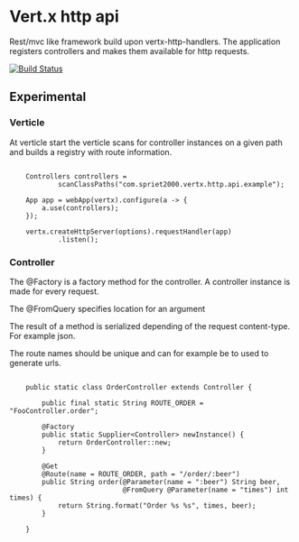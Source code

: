 # Vert.x http api
Rest/mvc like framework build upon vertx-http-handlers. The application registers controllers and makes them available for http requests.

[![Build Status](https://travis-ci.org/spriet2000/vertx-http-api.svg?branch=master)](https://travis-ci.org/spriet2000/vertx-handlers-http-api)

##  Experimental

### Verticle

At verticle start the verticle scans for controller instances on a given path and builds a registry with route information.

```

    Controllers controllers =
            scanClassPaths("com.spriet2000.vertx.http.api.example");

    App app = webApp(vertx).configure(a -> {
        a.use(controllers);
    });

    vertx.createHttpServer(options).requestHandler(app)
            .listen();

```

### Controller 

The @Factory is a factory method for the controller. A controller instance is made for every request.

The @FromQuery specifies location for an argument

The result of a method is serialized depending of the request content-type. For example json.

The route names should be unique and can for example be to used to generate urls.

```

    public static class OrderController extends Controller {

        public final static String ROUTE_ORDER = "FooController.order";
        
        @Factory
        public static Supplier<Controller> newInstance() {
            return OrderController::new;
        }

        @Get
        @Route(name = ROUTE_ORDER, path = "/order/:beer")
        public String order(@Parameter(name = ":beer") String beer,
                            @FromQuery @Parameter(name = "times") int times) {
            return String.format("Order %s %s", times, beer);
        }

    }

```
